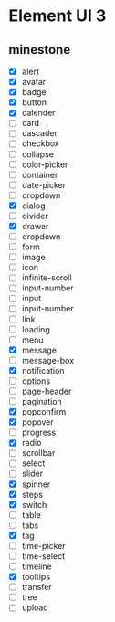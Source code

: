 # Element UI 3


## minestone

- [x] alert
- [x] avatar
- [x] badge
- [x] button 
- [x] calender
- [ ] card
- [ ] cascader
- [ ] checkbox
- [ ] collapse
- [ ] color-picker
- [ ] container
- [ ] date-picker
- [ ] dropdown
- [x] dialog
- [ ] divider
- [x] drawer
- [ ] dropdown
- [ ] form
- [ ] image
- [ ] icon
- [ ] infinite-scroll
- [ ] input-number
- [ ] input
- [ ] input-number
- [ ] link
- [ ] loading
- [ ] menu
- [x] message
- [ ] message-box
- [x] notification
- [ ] options
- [ ] page-header
- [ ] pagination
- [x] popconfirm
- [x] popover
- [ ] progress
- [x] radio
- [ ] scrollbar
- [ ] select
- [ ] slider
- [x] spinner
- [x] steps
- [x] switch
- [ ] table
- [ ] tabs
- [x] tag
- [ ] time-picker
- [ ] time-select
- [ ] timeline
- [x] tooltips
- [ ] transfer
- [ ] tree
- [ ] upload
